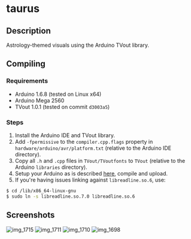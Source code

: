 # taurus

## Description
Astrology-themed visuals using the Arduino TVout library.

## Compiling
### Requirements
- Arduino 1.6.8 (tested on Linux x64)
- Arduino Mega 2560
- TVout 1.0.1 (tested on commit `d3003a5`)

### Steps
1. Install the Arduino IDE and TVout library.
2. Add `-fpermissive` to the `compiler.cpp.flags` property in `hardware/arduino/avr/platform.txt` (relative to the Arduino IDE directory).
3. Copy all `.h` and `.cpp` files in `TVout/TVoutfonts` to `TVout` (relative to the Arduino `libraries` directory).
4. Setup your Arduino as is described [here](https://playground.arduino.cc/Main/TVout), compile and upload.
5. If you're having issues linking against `libreadline.so.6`, use:
```bash
$ cd /lib/x86_64-linux-gnu
$ sudo ln -s libreadline.so.7.0 libreadline.so.6
```

## Screenshots

![img_1715](https://cloud.githubusercontent.com/assets/6868935/26022668/2ab70f9a-3781-11e7-98f2-d60cb15e479e.JPG)
![img_1711](https://cloud.githubusercontent.com/assets/6868935/26022669/2aeebe40-3781-11e7-96ab-6e3bf6f0a840.JPG)
![img_1710](https://cloud.githubusercontent.com/assets/6868935/26022670/2aef7b46-3781-11e7-9255-9f0aff535799.JPG)
![img_1698](https://cloud.githubusercontent.com/assets/6868935/26022671/2af458c8-3781-11e7-8d7f-3fb0c9a38bb3.JPG)

